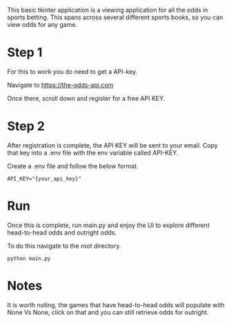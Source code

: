This basic tkinter application is a viewing application for all the odds in sports betting. 
This spans across several different sports books, so you can view odds for any game.

# Step 1
For this to work you do need to get a API-key.

Navigate to https://the-odds-api.com

Once there, scroll down and register for a free API KEY.

# Step 2
After registration is complete, the API KEY will be sent to your email. Copy that key into a .env file with the env variable called API-KEY.

Create a .env file and follow the below format.
```{python}
API_KEY="{your_api_key}"
```

# Run
Once this is complete, run main.py and enjoy the UI to explore different head-to-head odds and outright odds.

To do this navigate to the root directory.
```
python main.py
```

# Notes
It is worth noting, the games that have head-to-head odds will populate with None Vs None, click on that and you can still retrieve odds for outright.
